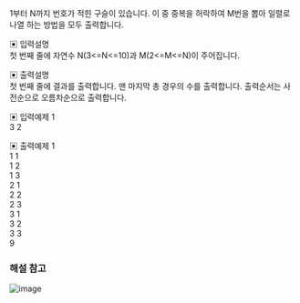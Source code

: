 1부터 N까지 번호가 적힌 구슬이 있습니다. 이 중 중복을 허락하여 M번을 뽑아 일렬로 나열 하는 방법을 모두 출력합니다.


▣ 입력설명           
첫 번째 줄에 자연수 N(3<=N<=10)과 M(2<=M<=N)이 주어집니다.


▣ 출력설명           
첫 번째 줄에 결과를 출력합니다. 맨 마지막 총 경우의 수를 출력합니다. 출력순서는 사전순으로 오름차순으로 출력합니다.


▣ 입력예제 1      
3 2      


▣ 출력예제 1       
1 1       
1 2      
1 3       
2 1        
2 2          
2 3           
3 1           
3 2           
3 3           
9

### 해설 참고
![image](https://user-images.githubusercontent.com/45524783/140377733-3a920eca-249d-4a83-b684-2a7c601d9a6a.png)

